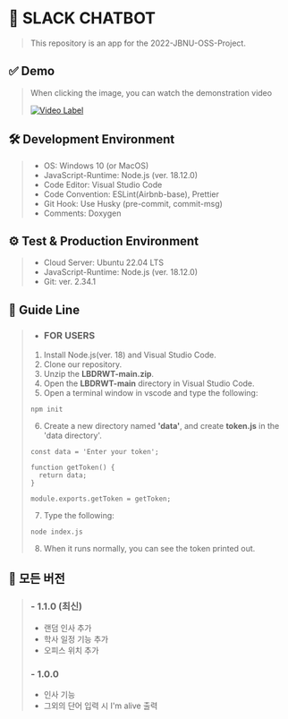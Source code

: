 # 🚩 SLACK CHATBOT
> This repository is an app for the 2022-JBNU-OSS-Project.
>
## ✅ Demo
> When clicking the image, you can watch the demonstration video
>
> [![Video Label](http://img.youtube.com/vi/VmyVv6OCSCE/0.jpg)](https://youtu.be/VmyVv6OCSCE)
## 🛠 Development Environment
> - OS: Windows 10 (or MacOS)
> - JavaScript-Runtime: Node.js (ver. 18.12.0)
> - Code Editor: Visual Studio Code
> - Code Convention: ESLint(Airbnb-base), Prettier
> - Git Hook: Use Husky (pre-commit, commit-msg)
> - Comments: Doxygen
>
## ⚙ Test & Production Environment
> - Cloud Server: Ubuntu 22.04 LTS
> - JavaScript-Runtime: Node.js (ver. 18.12.0)
> - Git: ver. 2.34.1
>
## 📕 Guide Line
> - ### FOR USERS
> 1. Install Node.js(ver. 18) and Visual Studio Code.
> 2. Clone our repository.
> 3. Unzip the **LBDRWT-main.zip**.
> 4. Open the **LBDRWT-main** directory in Visual Studio Code.
> 5. Open a terminal window in vscode and type the following:
> ```
> npm init
> ```
> 6. Create a new directory named **'data'**, and create **token.js** in the 'data directory'.
> ```
> const data = 'Enter your token';
> 
> function getToken() {
>   return data;
> }
> 
> module.exports.getToken = getToken;
> 
> ```
> 7. Type the following:
> ```
> node index.js
> ```
> 8. When it runs normally, you can see the token printed out.

## 🌈 모든 버전
> ### - 1.1.0 (최신)
> - 랜덤 인사 추가
> - 학사 일정 기능 추가
> - 오피스 위치 추가
> ### - 1.0.0
> - 인사 기능
> - 그외의 단어 입력 시 I'm alive 출력
>
#
